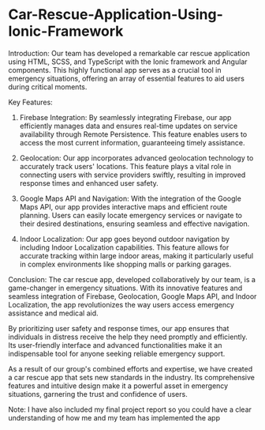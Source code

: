 # Car-Rescue-Application-Using-Ionic-Framework

Introduction:
Our team has developed a remarkable car rescue application using HTML, SCSS, and TypeScript with the Ionic framework and Angular components. This highly functional app serves as a crucial tool in emergency situations, offering an array of essential features to aid users during critical moments.

Key Features:
1. Firebase Integration: By seamlessly integrating Firebase, our app efficiently manages data and ensures real-time updates on service availability through Remote Persistence. This feature enables users to access the most current information, guaranteeing timely assistance.

2. Geolocation: Our app incorporates advanced geolocation technology to accurately track users' locations. This feature plays a vital role in connecting users with service providers swiftly, resulting in improved response times and enhanced user safety.

3. Google Maps API and Navigation: With the integration of the Google Maps API, our app provides interactive maps and efficient route planning. Users can easily locate emergency services or navigate to their desired destinations, ensuring seamless and effective navigation.

4. Indoor Localization: Our app goes beyond outdoor navigation by including Indoor Localization capabilities. This feature allows for accurate tracking within large indoor areas, making it particularly useful in complex environments like shopping malls or parking garages.

Conclusion:
The car rescue app, developed collaboratively by our team, is a game-changer in emergency situations. With its innovative features and seamless integration of Firebase, Geolocation, Google Maps API, and Indoor Localization, the app revolutionizes the way users access emergency assistance and medical aid.

By prioritizing user safety and response times, our app ensures that individuals in distress receive the help they need promptly and efficiently. Its user-friendly interface and advanced functionalities make it an indispensable tool for anyone seeking reliable emergency support.

As a result of our group's combined efforts and expertise, we have created a car rescue app that sets new standards in the industry. Its comprehensive features and intuitive design make it a powerful asset in emergency situations, garnering the trust and confidence of users.

Note: I have also included my final project report so you could have a clear understanding of how me and my team has implemented the app
